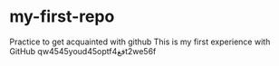 # my-first-repo
Practice to get acquainted with github
This is my first experience with GitHub
qw4545youd45optfفغ4t2we56f
